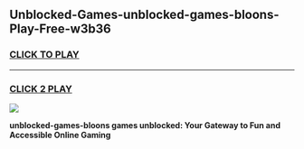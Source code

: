 
## Unblocked-Games-unblocked-games-bloons-Play-Free-w3b36
<h3>
<a href="https://premium76.site?title=unblocked-games-bloons&ref=22A">CLICK TO PLAY</a></h3>
<hr>

<h3>
<a href="https://premium76.site?title=unblocked-games-bloons&ref=22A">CLICK 2 PLAY</a>
  
</h3>

<a href="https://premium76.site?title=unblocked-games-bloons&ref=22A"><img src="https://clearcache.store/games.png"></a>


**unblocked-games-bloons games unblocked: Your Gateway to Fun and Accessible Online Gaming**
